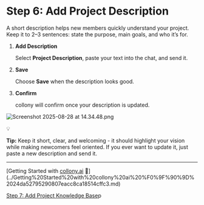 # Step 6: Add Project Description

A short description helps new members quickly understand your project. Keep it to 2–3 sentences: state the purpose, main goals, and who it’s for.

1. **Add Description**

   Select **Project Description**, paste your text into the chat, and send it.
2. **Save**

   Choose **Save** when the description looks good.
3. **Confirm**

   collony will confirm once your description is updated.

![Screenshot 2025-08-28 at 14.34.48.png](Step%206%20Add%20Project%20Description%20259a527952908072a815ed83cbad3969/Screenshot_2025-08-28_at_14.34.48.png)

<aside>
  💡

  **Tip:** Keep it short, clear, and welcoming - it should highlight your vision while making newcomers feel oriented. If you ever want to update it, just paste a new description and send it.
</aside>

---

[Getting Started with [collony.ai](http://collony.ai) 🐝](../Getting%20Started%20with%20collony%20ai%20%F0%9F%90%9D%2024da52795290807eacc8ca18514cffc3.md)

[Step 7: Add Project Knowledge Base](Step%207%20Add%20Project%20Knowledge%20Base%20258a5279529080ad8cf7cd790cc31dd0.md)p